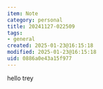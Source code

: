 ```yaml
---
item: Note
category: personal
title: 20241127-022509
tags:
- general
created: 2025-01-23@16:15:18
modified: 2025-01-23@16:15:18
uid: 0886a0e43a15f977
---
```


hello trey